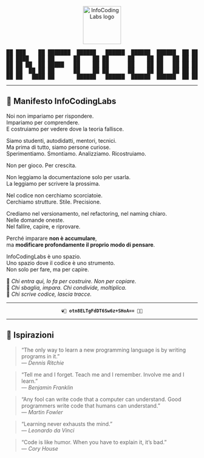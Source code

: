 <p align="center">
  <img src="https://github.com/infocodinglabs.png" width="100" alt="InfoCodingLabs logo">
</p>

<pre align="center">
██ ███    ██ ███████  ██████   ██████  ██████  ██████  ██ ███    ██  ██████  ██       █████  ██████  ███████ 
██ ████   ██ ██      ██    ██ ██      ██    ██ ██   ██ ██ ████   ██ ██       ██      ██   ██ ██   ██ ██      
██ ██ ██  ██ █████   ██    ██ ██      ██    ██ ██   ██ ██ ██ ██  ██ ██   ███ ██      ███████ ██████  ███████ 
██ ██  ██ ██ ██      ██    ██ ██      ██    ██ ██   ██ ██ ██  ██ ██ ██    ██ ██      ██   ██ ██   ██      ██ 
██ ██   ████ ██       ██████   ██████  ██████  ██████  ██ ██   ████  ██████  ███████ ██   ██ ██████  ███████ 
</pre>

---

## 🧾 Manifesto InfoCodingLabs

Noi non impariamo per rispondere.  
Impariamo per comprendere.  
E costruiamo per vedere dove la teoria fallisce.

Siamo studenti, autodidatti, mentori, tecnici.  
Ma prima di tutto, siamo persone curiose.  
Sperimentiamo. Smontiamo. Analizziamo. Ricostruiamo.

Non per gioco. Per crescita.

Non leggiamo la documentazione solo per usarla.  
La leggiamo per scrivere la prossima.

Nel codice non cerchiamo scorciatoie.  
Cerchiamo strutture. Stile. Precisione.

Crediamo nel versionamento, nel refactoring, nel naming chiaro.  
Nelle domande oneste.  
Nel fallire, capire, e riprovare.

Perché imparare **non è accumulare**,  
ma **modificare profondamente il proprio modo di pensare**.

InfoCodingLabs è uno spazio.  
Uno spazio dove il codice è uno strumento.  
Non solo per fare, ma per capire.

📌 _Chi entra qui, lo fa per costruire. Non per copiare._  
📌 _Chi sbaglia, impara. Chi condivide, moltiplica._  
📌 _Chi scrive codice, lascia tracce._

---

<p align="center"><code><strong>💀🧿 otn8ELTgFdDT6Sw6z+SHoA== 🧿💀</strong></code></p>


---

## 💬 Ispirazioni

> “The only way to learn a new programming language is by writing programs in it.”  
> — *Dennis Ritchie*

> “Tell me and I forget. Teach me and I remember. Involve me and I learn.”  
> — *Benjamin Franklin*

> “Any fool can write code that a computer can understand. Good programmers write code that humans can understand.”  
> — *Martin Fowler*

> “Learning never exhausts the mind.”  
> — *Leonardo da Vinci*

> “Code is like humor. When you have to explain it, it’s bad.”  
> — *Cory House*

